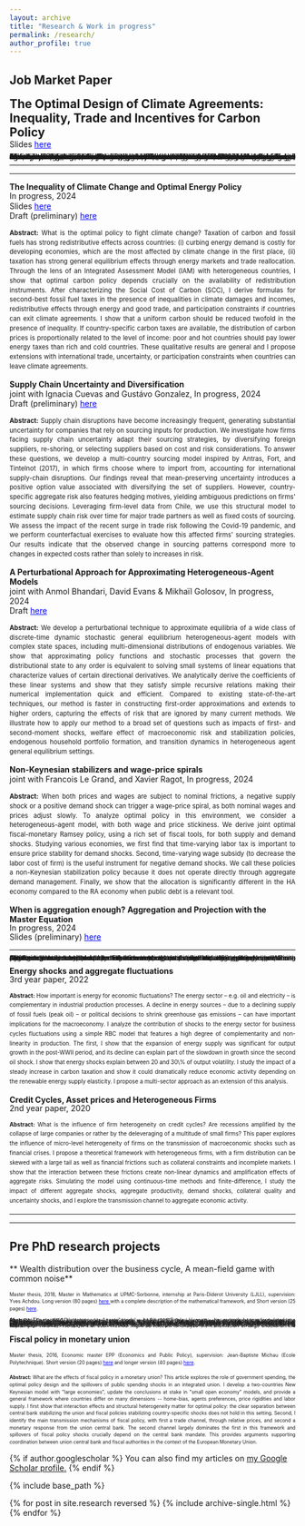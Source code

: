 ```yaml
---
layout: archive
title: "Research & Work in progress"
permalink: /research/
author_profile: true
---
```



## Job Market Paper 
<span style="font-size:1.5em; font-weight:bold;"> The Optimal Design of Climate Agreements: Inequality, Trade and Incentives for Carbon Policy</span><br>
Slides <a href='https://thomasbourany.github.io/files/Bourany_2024_OptimalClimateAgreements_slides.pdf' style="color:blue"> here</a> 

<p style="text-align: justify;">
<span style="font-size:0.9em;line-height:-0em;"> <strong>Abstract:</strong> Fighting climate change requires ambitious global policies, which are undermined by free-riding incentives. Multilateral agreements and carbon tariffs are usually proposed to address this issue, c.f. Nordhaus (2015) among others. Moreover, climate policy has strong redistributive effects across countries due to inequality in income, climate impacts, effects on energy markets, or trade leakage, which exacerbate non-cooperation. In this context, how can we design a climate agreement that accounts for all these different channels to fight climate change? Through the lens of an Integrated Assessment Model (IAM) with heterogeneous countries and international trade, I study the taxation of carbon when countries can exit climate agreements. Participation constraints create a policy tradeoff between an intensive margin — a "climate club" with few countries implementing large emission reductions – and an extensive margin — accommodating a larger number of countries at the cost of lowering the carbon tax. I solve for the optimal design of the club. Despite full discretion in the choice of carbon tax and tariffs, one cannot achieve the world’s optimal policy with complete participation. It can be beneficial to leave several fossil fuels producing and developing countries outside of the climate agreement. I explore how transfers, as proposed in the COP’s loss and damage fund, or fossil-fuel specific tariffs can increase abatement and welfare by mitigating the adverse redistributive effects of climate change and carbon taxation.
</span>
</p>

<hr />
<hr />


**The Inequality of Climate Change and Optimal Energy Policy**<br>
<span style="line-height: 1.2em;">In progress, 2024</span><br>
Slides <a href='https://thomasbourany.github.io/files/Bourany_2024_OptimalClimatePolicy_slides.pdf' style="color:blue"> here</a>  <br>
Draft (preliminary) <a href='https://thomasbourany.github.io/files/Bourany_2024_OptimalClimatePolicy_draft.pdf' style="color:blue"> here</a> 

<p style="text-align: justify; line-height: 1.2em;">
<span style="font-size:0.8em;"> <strong>Abstract:</strong> What is the optimal policy to fight climate change? Taxation of carbon and fossil fuels has strong redistributive effects across countries: (i) curbing energy demand is costly for developing economies, which are the most affected by climate change in the first place, (ii) taxation has strong general equilibrium effects through energy markets and trade reallocation. Through the lens of an Integrated Assessment Model (IAM) with heterogeneous countries, I show that optimal carbon policy depends crucially on the availability of redistribution instruments. After characterizing the Social Cost of Carbon (SCC), I derive formulas for second-best fossil fuel taxes in the presence of inequalities in climate damages and incomes, redistributive effects through energy and good trade, and participation constraints if countries can exit climate agreements. I show that a uniform carbon should be reduced twofold in the presence of inequality. If country-specific carbon taxes are available, the distribution of carbon prices is proportionally related to the level of income: poor and hot countries should pay lower energy taxes than rich and cold countries. These qualitative results are general and I propose extensions with international trade, uncertainty, or participation constraints when countries can leave climate agreements.
</span>
</p>

**Supply Chain Uncertainty and Diversification**<br>
joint with Ignacia Cuevas and Gustávo Gonzalez, In progress, 2024  <br>
Draft (preliminary) <a href='https://thomasbourany.github.io/files/Bourany_Cuevas_Gonzalez_2024_Supply_chain_disruptions_and_diversification.pdf' style="color:blue"> here</a> 

<p style="text-align: justify; line-height: 1.2em;">
<span style="font-size:0.8em;"> <strong>Abstract:</strong> Supply chain disruptions have become increasingly frequent, generating substantial uncertainty for companies that rely on sourcing inputs for production. We investigate how firms facing supply chain uncertainty adapt their sourcing strategies, by diversifying foreign suppliers, re-shoring, or selecting suppliers based on cost and risk considerations. To answer these questions, we develop a multi-country sourcing model inspired by Antras, Fort, and Tintelnot (2017), in which firms choose where to import from, accounting for international supply-chain disruptions. Our findings reveal that mean-preserving uncertainty introduces a positive option value associated with diversifying the set of suppliers. However, country-specific aggregate risk also features hedging motives, yielding ambiguous predictions on firms' sourcing decisions. Leveraging firm-level data from Chile, we use this structural model to estimate supply chain risk over time for major trade partners as well as fixed costs of sourcing. We assess the impact of the recent surge in trade risk following the Covid-19 pandemic, and we perform counterfactual exercises to evaluate how this affected firms' sourcing strategies. Our results indicate that the observed change in sourcing patterns correspond more to changes in expected costs rather than solely to increases in risk. 
</span>
</p>

**A Perturbational Approach for Approximating Heterogeneous-Agent Models**<br>
joint with Anmol Bhandari, David Evans & Mikhaïl Golosov, In progress, 2024 <br>
Draft <a href='https://static1.squarespace.com/static/54c19f18e4b0ef5f4b9f8dae/t/651ef965000c0968dcf184a0/1696528741779/BBEG_master2.pdf' style="color:blue"> here</a> 

<p style="text-align: justify; line-height: 1.2em;">
<span style="font-size:0.8em;"> <strong>Abstract:</strong> We develop a perturbational technique to approximate equilibria of a wide class of discrete-time dynamic stochastic general equilibrium heterogeneous-agent models with complex state spaces, including multi-dimensional distributions of endogenous variables. We show that approximating policy functions and stochastic processes that govern the distributional state to any order is equivalent to solving small systems of linear equations that characterize values of certain directional derivatives. We analytically derive the coefficients of these linear systems and show that they satisfy simple recursive relations making their numerical implementation quick and efficient. Compared to existing state-of-the-art techniques, our method is faster in constructing first-order approximations and extends to higher orders, capturing the effects of risk that are ignored by many current methods. We illustrate how to apply our method to a broad set of questions such as impacts of first- and second-moment shocks, welfare effect of macroeconomic risk and stabilization policies, endogenous household portfolio formation, and transition dynamics in heterogeneous agent general equilibrium settings.
</span>
</p>


**Non-Keynesian stabilizers and wage-price spirals**<br>
joint with Francois Le Grand, and Xavier Ragot, In progress, 2024

<p style="text-align: justify; line-height: 1.2em;">
<span style="font-size:0.8em;"> <strong>Abstract:</strong> When both prices and wages are subject to nominal frictions, a negative supply shock or a positive demand shock can trigger a wage-price spiral, as both nominal wages and prices adjust slowly. To analyze optimal policy in this environment, we consider a heterogeneous-agent model, with both wage and price stickiness. We derive joint optimal fiscal-monetary Ramsey policy, using a rich set of fiscal tools, for both supply and demand shocks. Studying various economies, we first find that time-varying labor tax is important to ensure price stability for demand shocks. Second, time-varying wage subsidy (to decrease the labor cost of firm) is the useful instrument for negative demand shocks. We call these policies a non-Keynesian stabilization policy because it does not operate directly through aggregate demand management. Finally, we show that the allocation is significantly different in the HA economy compared to the RA economy when public debt is a relevant tool.
</span>
</p>

**When is aggregation enough? Aggregation and Projection with the Master Equation**<br>
<span style="line-height: 1em;">In progress, 2024</span><br>
Slides (preliminary) <a href='https://thomasbourany.github.io/files/Bourany_2024_Masterequation.pdf' style="color:blue"> here</a> 

<hr />

<p style="text-align: justify; line-height: 1.2em;">
<span style="font-size:0.8em;line-height:-0em;"> <strong>Abstract:</strong> I study how the Master Equation — developed in the Mean Field Games literature — can be used for economic models with heterogeneous agents and aggregate risk. Using projection, we can bypass part of the assumption of bounded-rationality as in Krusell, Smith (1998): households still consider few moments of the distribution when making expectations but their dynamics are now fully non-linear and consistent with equilibrium outcomes. We can obtain a global characterization of the value, agent policy, and aggregate dynamics in a standard HA models I plan to study richer models with portfolio choice when approximate aggregation may not hold and perturbation methods can be limited.
</span>
</p>


**Energy shocks and aggregate fluctuations**<br>
<span style="line-height: 1em;">3rd year paper, 2022</span><br>
<p style="text-align: justify; line-height: 1.2em;">
<span style="font-size:0.7em;"> <strong>Abstract:</strong> How important is energy for economic fluctuations? The energy sector – e.g. oil and electricity – is complementary in industrial production processes. A decline in energy sources – due to a declining supply of fossil fuels (peak oil) – or political decisions to shrink greenhouse gas emissions – can have important implications for the macroeconomy. I analyze the contribution of shocks to the energy sector for business cycles fluctuations using a simple RBC model that features a high degree of complementarity and non-linearity in production. The first, I show that the expansion of energy supply was significant for output growth in the post-WWII period, and its decline can explain part of the slowdown in growth since the second oil shock. I show that energy shocks explain between 20 and 30\% of output volatility. I study the impact of a steady increase in carbon taxation and show it could dramatically reduce economic activity depending on the renewable energy supply elasticity. I propose a multi-sector approach as an extension of this analysis.
</span>
</p>


**Credit Cycles, Asset prices and Heterogeneous Firms**<br>
<span style="line-height: 1em;">2nd year paper, 2020</span><br>
<p style="text-align: justify; line-height: 1.2em;">
<span style="font-size:0.7em;"> <strong>Abstract:</strong> What is the influence of firm heterogeneity on credit cycles? Are recessions amplified by the collapse of large companies or rather by the deleveraging of a multitude of small firms? This paper explores the influence of micro-level heterogeneity of firms on the transmission of macroeconomic shocks such as financial crises. I propose a theoretical framework with heterogeneous firms, with a  firm distribution can be skewed with a large tail as well as financial frictions such as collateral constraints and incomplete markets. I show that the interaction between these frictions create non-linear dynamics and amplification effects of aggregate risks. Simulating the model using continuous-time methods and finite-difference, I study the impact of different aggregate shocks, aggregate productivity, demand shocks, collateral quality and uncertainty shocks, and I explore the transmission channel to aggregate economic activity.
</span>
</p>

<hr />
<hr />

## Pre PhD research projects

** Wealth distribution over the business cycle, A mean-field game with common noise**<br>
 
<p style="text-align: justify; line-height: 0.9em;">
<span style="font-size:0.6em;"> Master thesis, 2018, Master in Mathematics at UPMC-Sorbonne, internship at Paris-Diderot University (LJLL),  supervision: Yves Achdou.  Long version (80 pages) <a href='https://thomasbourany.github.io/files/MasterThesis_ThomasBourany_MFGwCommonNoise.pdf' style="color:blue"> here </a> with a complete description of the mathematical framework, and Short version (25 pages) <a href='https://thomasbourany.github.io/files/MasterThesis_ThomasBourany_MFGwCommonNoise_short.pdf' style="color:blue"> here</a>.
</span>
</p>

<p style="text-align: justify; line-height: 0.9em;">
<span style="font-size:0.6em;line-height:0.1;"> <strong>Abstract:</strong> The standard "Heterogeneous Agents" model -- by Aiyagari-Bewley-Huggett -- has recently been reformulated as a Mean Field Game (MFG) by Achdou, Han, Lasry, Lions, and Moll (2017). One key question in such model is to understand the transmission of aggregate shocks – on macroeconomic dynamics or the shape of the wealth distribution. With aggregate risk, this framework can thus be understood as a MFG with "common noise". However, solving such model is notoriously difficult, due to the "curse of dimensionality" arising when common noise interact with both the behavior and the distribution of agents. Economists usually simplify the model with a finite set of moments of the measure (bounded-rationality à la Krusell-Smith) or using Projection and Perturbation methods (à la Reiter). In contrast, we use new methods to keep the full dimensionality and simulate the model using a discretization procedure for the common noise. Considering a tree structure or (optimal) quantization to represent the trajectories of the common noise with a finite number of shocks, we solve the MFG system using specific finite-differences methods for the two PDEs. We apply this method to the standard framework, and two extensions (i) with Endogenous Labor Supply (ii) One Asset HANK model and we provide intuitions for (iii) the two Assets H.A. model (à la Kaplan-Moll-Violante). We show that such method might be relevant to analyze the transmission of large shocks on the economy. 
</span>
</p>


**Fiscal policy in monetary union**<br>
<p style="text-align: justify; line-height: 0.9em;">
<span style="font-size: 0.6em;"> Master thesis, 2016, Economic master EPP (Economics and Public Policy), supervision: Jean-Baptiste Michau (Ecole Polytechnique). Short version (20 pages) <a href='https://thomasbourany.github.io/files/Master-thesis-short-ThomasBourany.pdf' style="color:blue"> here</a> and  longer version (40 pages) <a href='https://thomasbourany.github.io/files/Master-thesis-ThomasBourany.pdf' style="color:blue"> here</a>.
</span>
</p>

<p style="text-align: justify; line-height: 0.9em;">
<span style="font-size: 0.6em;"> <strong>Abstract:</strong> What are the effects of fiscal policy in a monetary union? This article explores the role of government spending, the optimal policy design and the spillovers of public spending shocks in an integrated union. I develop a two-countries New Keynesian model with "large economies", update the conclusions at stake in "small open economy" models, and provide a general framework where countries differ on many dimensions -- home-bias, agents preferences, price rigidities and labor supply. I first show that interaction effects and structural heterogeneity matter for optimal policy: the clear separation between central bank stabilizing the union and fiscal policies stabilizing country-specific shocks does not hold in this setting. Second, I identify the main transmission mechanisms of fiscal policy, with first a trade channel, through relative prices, and second a monetary response from the union central bank. The second channel largely dominates the first in this framework and spillovers of fiscal policy shocks crucially depend on the central bank mandate. This provides arguments supporting coordination between union central bank and fiscal authorities in the context of the European Monetary Union. 
</span>
</p>



{% if author.googlescholar %}
  You can also find my articles on <u><a href="{{author.googlescholar}}">my Google Scholar profile</a>.</u>
{% endif %}

{% include base_path %}

{% for post in site.research reversed %}
  {% include archive-single.html %}
{% endfor %}
